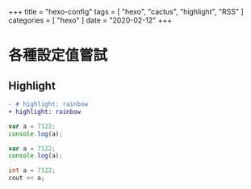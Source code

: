 +++
title = "hexo-config"
tags = [ "hexo", "cactus", "highlight", "RSS" ]
categories = [ "hexo" ]
date = "2020-02-12"
+++

# 各種設定值嘗試

## Highlight
```diff
- # highlight: rainbow
+ highlight: rainbow
```

```js
var a = 7122;
console.log(a);
```

```javascript
var a = 7122;
console.log(a);
```

```c++
int a = 7122;
cout << a;
```

